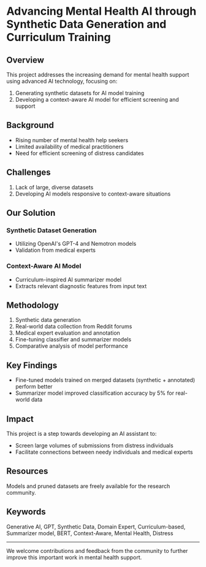 # Advancing Mental Health AI through Synthetic Data Generation and Curriculum Training

## Overview

This project addresses the increasing demand for mental health support using advanced AI technology, focusing on:

1. Generating synthetic datasets for AI model training
2. Developing a context-aware AI model for efficient screening and support

## Background

- Rising number of mental health help seekers
- Limited availability of medical practitioners
- Need for efficient screening of distress candidates

## Challenges

1. Lack of large, diverse datasets
2. Developing AI models responsive to context-aware situations

## Our Solution

### Synthetic Dataset Generation
- Utilizing OpenAI's GPT-4 and Nemotron models
- Validation from medical experts

### Context-Aware AI Model
- Curriculum-inspired AI summarizer model
- Extracts relevant diagnostic features from input text

## Methodology

1. Synthetic data generation
2. Real-world data collection from Reddit forums
3. Medical expert evaluation and annotation
4. Fine-tuning classifier and summarizer models
5. Comparative analysis of model performance

## Key Findings

- Fine-tuned models trained on merged datasets (synthetic + annotated) perform better
- Summarizer model improved classification accuracy by 5% for real-world data

## Impact

This project is a step towards developing an AI assistant to:
- Screen large volumes of submissions from distress individuals
- Facilitate connections between needy individuals and medical experts

## Resources

Models and pruned datasets are freely available for the research community.

## Keywords

Generative AI, GPT, Synthetic Data, Domain Expert, Curriculum-based, Summarizer model, BERT, Context-Aware, Mental Health, Distress

---

We welcome contributions and feedback from the community to further improve this important work in mental health support.
